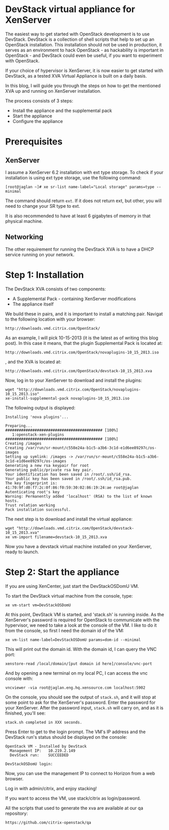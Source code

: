 # DevStack virtual appliance for XenServer

The easiest way to get started with OpenStack development is to use DevStack.
DevStack is a collection of shell scripts that help to set up an OpenStack
installation. This installation should not be used in production, it serves as
an environment to hack OpenStack - as hackability is important in OpenStack -
and DevStack could even be useful, if you want to experiment with OpenStack.

If your choice of hypervisor is XenServer, it is now easier to get started with
DevStack, as a tested XVA Virtual Appliance is built on a daily basis.

In this blog, I will guide you through the steps on how to get the mentioned
XVA up and running on XenServer installation.

The process consists of 3 steps:
 - Install the appliance and the supplemental pack
 - Start the appliance
 - Configure the appliance

# Prerequisites

## XenServer

I assume a XenServer 6.2 installation with ext type storage. To check if your
installation is using ext type storage, use the following command:

    [root@jaglan ~]# xe sr-list name-label="Local storage" params=type --minimal

The command should return `ext`. If it does not return ext, but other, you will
need to change your SR type to ext.

It is also recommended to have at least 6 gigabytes of memory in that physical
machine.

## Networking

The other requirement for running the DevStack XVA is to have a DHCP service
running on your network.

# Step 1: Installation

The DevStack XVA consists of two components:

 - A Supplemental Pack - containing XenServer modifications
 - The appliance itself

We build these in pairs, and it is important to install a matching pair. Navigat
to the following location with your browser:

    http://downloads.vmd.citrix.com/OpenStack/

As an example, I will pick 10-15-2013 (it is the latest as of writing this
blog post). In this case it means, that the plugin Supplemental Pack is located
at:
    
    http://downloads.vmd.citrix.com/OpenStack/novaplugins-10_15_2013.iso
    
, and the XVA is located at:

    http://downloads.vmd.citrix.com/OpenStack/devstack-10_15_2013.xva

Now, log in to your XenServer to download and install the plugins:

    wget "http://downloads.vmd.citrix.com/OpenStack/novaplugins-10_15_2013.iso"
    xe-install-supplemental-pack novaplugins-10_15_2013.iso

The following output is displayed:

    Installing 'nova plugins'...

    Preparing...                ########################################### [100%]
       1:openstack-xen-plugins  ########################################### [100%]
    Creating /images
    Creating /var/run/sr-mount/c558e24a-b1c5-a3b6-3c1d-e1d6ee89297c/os-images
    Setting up symlink: /images -> /var/run/sr-mount/c558e24a-b1c5-a3b6-3c1d-e1d6ee89297c/os-images
    Generating a new rsa keypair for root
    Generating public/private rsa key pair.
    Your identification has been saved in /root/.ssh/id_rsa.
    Your public key has been saved in /root/.ssh/id_rsa.pub.
    The key fingerprint is:
    41:70:9f:d0:f7:2c:0f:86:f0:59:30:02:86:19:24:ae root@jaglan
    Autenticating root's key
    Warning: Permanently added 'localhost' (RSA) to the list of known hosts.
    Trust relation working
    Pack installation successful.

The next step is to download and install the virtual appliance:

    wget "http://downloads.vmd.citrix.com/OpenStack/devstack-10_15_2013.xva"
    xe vm-import filename=devstack-10_15_2013.xva

Now you have a devstack virtual machine installed on your XenServer, ready to 
launch.

# Step 2: Start the appliance

If you are using XenCenter, just start the DevStackOSDomU VM.

To start the DevStack virtual machine from the console, type:

    xe vm-start vm=DevStackOSDomU 

At this point, DevStack VM is started, and 'stack.sh' is running inside. As
the XenServer's password is required for OpenStack to communicate with the
hypervisor, we need to take a look at the console of the VM. I like to do it
from the console, so first I need the domain id of the VM:

    xe vm-list name-label=DevStackOSDomU params=dom-id --minimal

This will print out the domain id. With the domain id, I can query the VNC port:

    xenstore-read /local/domain/[put domain id here]/console/vnc-port

And by opening a new terminal on my local PC, I can access the vnc console with:

    vncviewer -via root@jaglan.eng.hq.xensource.com localhost:5902

On the console, you should see the output of `stack.sh`, and it will stop at
some point to ask for the XenServer's password. Enter the password for your
XenServer. After the password input, `stack.sh` will carry on, and as it is
finished, you'll see:

    stack.sh completed in XXX seconds.

Press Enter to get to the login prompt. The VM's IP address and the DevStack
run's status should be displayed on the console:

    OpenStack VM - Installed by DevStack
      Management IP:   10.219.2.149
      DevStack run:    SUCCEEDED

    DevStackOSDomU login:

Now, you can use the management IP to connect to Horizon from a web browser.

Log in with admin/citrix, and enjoy stacking!

If you want to access the VM, use stack/citrix as login/password.

All the scripts that used to generate the xva are available at our qa
repository:

    https://github.com/citrix-openstack/qa
